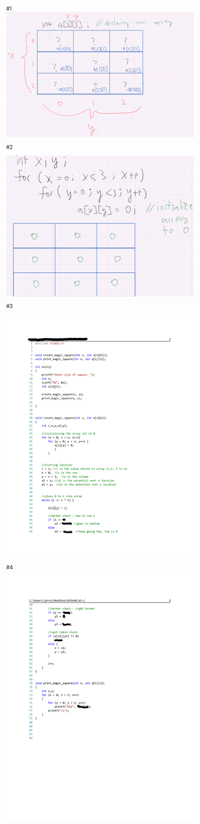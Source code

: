 
#1
![](images/declare.PNG?raw=true)


#2


![](images/initialize.PNG?raw=true)


#3


![](images/hints-1.png?raw=true)


#4


![](images/hints-2.png)
